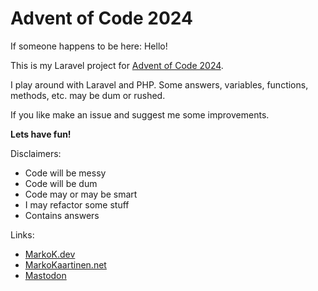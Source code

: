 # Advent of Code 2024

If someone happens to be here: Hello!

This is my Laravel project for [Advent of Code 2024](https://adventofcode.com/).

I play around with Laravel and PHP. Some answers, variables, functions, methods, etc. may be dum or rushed.

If you like make an issue and suggest me some improvements.

**Lets have fun!**

Disclaimers:
* Code will be messy
* Code will be dum
* Code may or may be smart
* I may refactor some stuff
* Contains answers

Links:
* [MarkoK.dev](https://markok.dev)
* [MarkoKaartinen.net](https://markokaartinen.net)
* [Mastodon](https://kaartinen.social/@marko)
